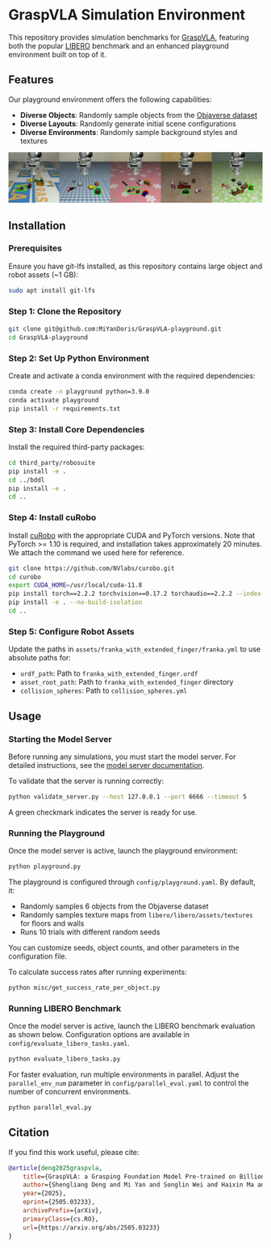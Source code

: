 # GraspVLA Simulation Environment

This repository provides simulation benchmarks for [GraspVLA](https://github.com/PKU-EPIC/GraspVLA), featuring both the popular [LIBERO](https://github.com/Lifelong-Robot-Learning/LIBERO) benchmark and an enhanced playground environment built on top of it.

## Features

Our playground environment offers the following capabilities:
- **Diverse Objects**: Randomly sample objects from the [Objaverse dataset](https://objaverse.allenai.org/)
- **Diverse Layouts**: Randomly generate initial scene configurations
- **Diverse Environments**: Randomly sample background styles and textures

![playground](assets/playground.gif)

## Installation

### Prerequisites
Ensure you have git-lfs installed, as this repository contains large object and robot assets (~1 GB):
```bash
sudo apt install git-lfs
```

### Step 1: Clone the Repository
```bash
git clone git@github.com:MiYanDoris/GraspVLA-playground.git
cd GraspVLA-playground
```

### Step 2: Set Up Python Environment
Create and activate a conda environment with the required dependencies:
```bash
conda create -n playground python=3.9.0
conda activate playground
pip install -r requirements.txt
```

### Step 3: Install Core Dependencies
Install the required third-party packages:
```bash
cd third_party/robosuite
pip install -e .
cd ../bddl
pip install -e .
cd ..
```

### Step 4: Install cuRobo
Install [cuRobo](https://curobo.org/get_started/1_install_instructions.html) with the appropriate CUDA and PyTorch versions. Note that PyTorch >= 1.10 is required, and installation takes approximately 20 minutes. We attach the command we used here for reference.

```bash
git clone https://github.com/NVlabs/curobo.git
cd curobo
export CUDA_HOME=/usr/local/cuda-11.8
pip install torch==2.2.2 torchvision==0.17.2 torchaudio==2.2.2 --index-url https://download.pytorch.org/whl/cu118
pip install -e . --no-build-isolation
cd ..
```

### Step 5: Configure Robot Assets
Update the paths in `assets/franka_with_extended_finger/franka.yml` to use absolute paths for:
- `urdf_path`: Path to `franka_with_extended_finger.urdf`
- `asset_root_path`: Path to `franka_with_extended_finger` directory
- `collision_spheres`: Path to `collision_spheres.yml`

## Usage

### Starting the Model Server
Before running any simulations, you must start the model server. For detailed instructions, see the [model server documentation](https://github.com/yanmi/GraspVLA-release/tree/main/model_server).

To validate that the server is running correctly:
```bash
python validate_server.py --host 127.0.0.1 --port 6666 --timeout 5
```
A green checkmark indicates the server is ready for use.

### Running the Playground
Once the model server is active, launch the playground environment:
```bash
python playground.py
```

The playground is configured through `config/playground.yaml`. By default, it:
- Randomly samples 6 objects from the Objaverse dataset
- Randomly samples texture maps from `libero/libero/assets/textures` for floors and walls
- Runs 10 trials with different random seeds

You can customize seeds, object counts, and other parameters in the configuration file.

To calculate success rates after running experiments:
```bash
python misc/get_success_rate_per_object.py
```

### Running LIBERO Benchmark
Once the model server is active, launch the LIBERO benchmark evaluation as shown below. Configuration options are available in `config/evaluate_libero_tasks.yaml`.
```bash
python evaluate_libero_tasks.py
```

For faster evaluation, run multiple environments in parallel. Adjust the `parallel_env_num` parameter in `config/parallel_eval.yaml` to control the number of concurrent environments.
```bash
python parallel_eval.py
```

## Citation

If you find this work useful, please cite:

```bibtex
@article{deng2025graspvla,
    title={GraspVLA: a Grasping Foundation Model Pre-trained on Billion-scale Synthetic Action Data}, 
    author={Shengliang Deng and Mi Yan and Songlin Wei and Haixin Ma and Yuxin Yang and Jiayi Chen and Zhiqi Zhang and Taoyu Yang and Xuheng Zhang and Heming Cui and Zhizheng Zhang and He Wang},
    year={2025},
    eprint={2505.03233},
    archivePrefix={arXiv},
    primaryClass={cs.RO},
    url={https://arxiv.org/abs/2505.03233}
}
```